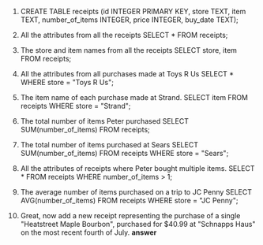 1. CREATE TABLE receipts (id INTEGER PRIMARY KEY, store TEXT, item TEXT, number_of_items INTEGER, price INTEGER, buy_date TEXT);

2. All the attributes from all the receipts
SELECT * FROM receipts;

3. The store and item names from all the receipts
SELECT store, item FROM receipts;

4. All the attributes from all purchases made at Toys R Us
SELECT * WHERE store = "Toys R Us";

5. The item name of each purchase made at Strand.
SELECT item FROM receipts WHERE store = "Strand";

6. The total number of items Peter purchased
SELECT SUM(number_of_items) FROM receipts;

7. The total number of items purchased at Sears
SELECT SUM(number_of_items) FROM receipts WHERE store = "Sears";

8. All the attributes of receipts where Peter bought multiple items.
SELECT * FROM receipts WHERE number_of_items > 1;

9. The average number of items purchased on a trip to JC Penny
SELECT AVG(number_of_items) FROM receipts WHERE store = "JC Penny";

10. Great, now add a new receipt representing the purchase of a single "Heatstreet Maple Bourbon", purchased for $40.99 at "Schnapps Haus" on the most recent fourth of July.
**answer**